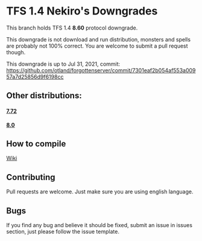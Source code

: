 # TFS 1.4 Nekiro's Downgrades

This branch holds TFS 1.4 **8.60** protocol downgrade.

This downgrade is not download and run distribution, monsters and spells are probably not 100% correct.
You are welcome to submit a pull request though.

This downgrade is up to Jul 31, 2021, commit: https://github.com/otland/forgottenserver/commit/7301eaf2b054af553a00957a7d25856d9f6198cc

## Other distributions:
#### **[7.72](https://github.com/nekiro/TFS-1.4-Downgrades/tree/7.72)**
#### **[8.0](https://github.com/nekiro/TFS-1.4-Downgrades/tree/8.0)**

## How to compile
[Wiki](https://github.com/otland/forgottenserver/wiki/Compiling)

## Contributing
Pull requests are welcome. 
Just make sure you are using english language.

## Bugs
If you find any bug and believe it should be fixed, submit an issue in issues section, just please follow the issue template.

